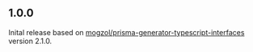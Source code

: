 ## 1.0.0

Inital release based on [mogzol/prisma-generator-typescript-interfaces](https://github.com/mogzol/prisma-generator-typescript-interfaces) version 2.1.0.
